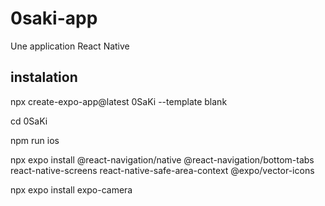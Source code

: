 # 0saki-app
Une application React Native


## instalation 

npx create-expo-app@latest 0SaKi --template blank

cd 0SaKi

npm run ios



npx expo install @react-navigation/native @react-navigation/bottom-tabs react-native-screens react-native-safe-area-context @expo/vector-icons


npx expo install expo-camera
